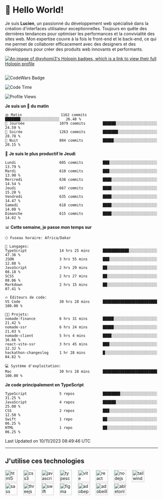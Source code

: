 # 👋 Hello World!

Je suis **Lucien**, un passionné du développement web spécialisé dans la création d'interfaces utilisateur exceptionnelles. Toujours en quête des dernières tendances pour optimiser les performances et la convivialité des sites web. Mon expertise couvre à la fois le front-end et le back-end, ce qui me permet de collaborer efficacement avec des designers et des développeurs pour créer des produits web innovants et performants.

[![An image of @xyhomi3's Holopin badges, which is a link to view their full Holopin profile](https://holopin.me/xyhomi3)](https://holopin.io/@xyhomi3)

##

![CodeWars Badge](https://www.codewars.com/users/xyhomi3/badges/small)

<!--START_SECTION:waka-->
![Code Time](http://img.shields.io/badge/Code%20Time-211%20hrs%2029%20mins-blue)

![Profile Views](http://img.shields.io/badge/Vues%20du%20profil-19-blue)

**Je suis un 🐤 du matin** 

```text
🌞 Matin                  1162 commits        ███████░░░░░░░░░░░░░░░░░░   26.48 % 
🌆 Journée                1079 commits        ██████░░░░░░░░░░░░░░░░░░░   24.59 % 
🌃 Soirée                 1263 commits        ███████░░░░░░░░░░░░░░░░░░   28.78 % 
🌙 Nuit                   884 commits         █████░░░░░░░░░░░░░░░░░░░░   20.15 % 
```
📅 **Je suis le plus productif le Jeudi** 

```text
Lundi                    605 commits         ███░░░░░░░░░░░░░░░░░░░░░░   13.79 % 
Mardi                    610 commits         ███░░░░░░░░░░░░░░░░░░░░░░   13.90 % 
Mercredi                 638 commits         ████░░░░░░░░░░░░░░░░░░░░░   14.54 % 
Jeudi                    667 commits         ████░░░░░░░░░░░░░░░░░░░░░   15.20 % 
Vendredi                 635 commits         ████░░░░░░░░░░░░░░░░░░░░░   14.47 % 
Samedi                   618 commits         ████░░░░░░░░░░░░░░░░░░░░░   14.08 % 
Dimanche                 615 commits         ████░░░░░░░░░░░░░░░░░░░░░   14.02 % 
```


📊 **Cette semaine, je passe mon temps sur** 

```text
🕑︎ Fuseau horaire: Africa/Dakar

💬 Langages: 
TypeScript               14 hrs 25 mins      ████████████░░░░░░░░░░░░░   47.36 % 
JSON                     3 hrs 55 mins       ███░░░░░░░░░░░░░░░░░░░░░░   12.88 % 
JavaScript               2 hrs 29 mins       ██░░░░░░░░░░░░░░░░░░░░░░░   08.18 % 
SCSS                     2 hrs 27 mins       ██░░░░░░░░░░░░░░░░░░░░░░░   08.06 % 
Markdown                 2 hrs 15 mins       ██░░░░░░░░░░░░░░░░░░░░░░░   07.41 % 

🔥 Éditeurs de code: 
VS Code                  30 hrs 28 mins      █████████████████████████   100.00 % 

🐱‍💻 Projets: 
nomade-finance           6 hrs 31 mins       █████░░░░░░░░░░░░░░░░░░░░   21.42 % 
nomade-ssr               6 hrs 24 mins       █████░░░░░░░░░░░░░░░░░░░░   21.03 % 
nomade-client            5 hrs 4 mins        ████░░░░░░░░░░░░░░░░░░░░░   16.66 % 
react-vite-ssr           3 hrs 45 mins       ███░░░░░░░░░░░░░░░░░░░░░░   12.32 % 
hackathon-changeslog     1 hr 28 mins        █░░░░░░░░░░░░░░░░░░░░░░░░   04.82 % 

💻 Système d'exploitation: 
Mac                      30 hrs 28 mins      █████████████████████████   100.00 % 
```

**Je code principalement en TypeScript** 

```text
TypeScript               5 repos             ████████░░░░░░░░░░░░░░░░░   31.25 % 
JavaScript               4 repos             ██████░░░░░░░░░░░░░░░░░░░   25.00 % 
CSS                      2 repos             ███░░░░░░░░░░░░░░░░░░░░░░   12.50 % 
Swift                    1 repo              ██░░░░░░░░░░░░░░░░░░░░░░░   06.25 % 
HTML                     1 repo              ██░░░░░░░░░░░░░░░░░░░░░░░   06.25 % 
```




 Last Updated on 10/11/2023 08:49:46 UTC
<!--END_SECTION:waka-->
---

## J'utilise ces technologies

<div align="left">
  <img src="https://skillicons.dev/icons?i=html" height="40" alt="html5 logo"  />
  <img width="12" />
  <img src="https://skillicons.dev/icons?i=css" height="40" alt="css3 logo"  />
  <img width="12" />
  <img src="https://skillicons.dev/icons?i=js" height="40" alt="javascript logo"  />
  <img width="12" />
  <img src="https://skillicons.dev/icons?i=ts" height="40" alt="typescript logo"  />
  <img width="12" />
  <img src="https://skillicons.dev/icons?i=vite" height="40" alt="vite logo"  />
  <img width="12" />
  <img src="https://skillicons.dev/icons?i=react" height="40" alt="react logo"  />
  <img width="12" />
  <img src="https://cdn.jsdelivr.net/gh/devicons/devicon/icons/nodejs/nodejs-original.svg" height="40" alt="nodejs logo"  />
  <img width="12" />
  <img src="https://skillicons.dev/icons?i=tailwind" height="40" alt="tailwindcss logo"  />
  <img width="12" />
  <img src="https://skillicons.dev/icons?i=sass" height="40" alt="sass logo"  />
  <img width="12" />
  <img src="https://skillicons.dev/icons?i=threejs" height="40" alt="threejs logo"  />
  <img width="12" />
  <img src="https://skillicons.dev/icons?i=swift" height="40" alt="swift logo"  />
  <img width="12" />
  <img src="https://skillicons.dev/icons?i=figma" height="40" alt="figma logo"  />
  <img width="12" />
  <img src="https://skillicons.dev/icons?i=ps" height="40" alt="adobephotoshop logo"  />
  <img width="12" />
  <img src="https://skillicons.dev/icons?i=ai" height="40" alt="adobeillustrator logo"  />
  <img width="12" />
  <img src="https://skillicons.dev/icons?i=ableton" height="40" alt="abletonlive logo"  />
</div>




